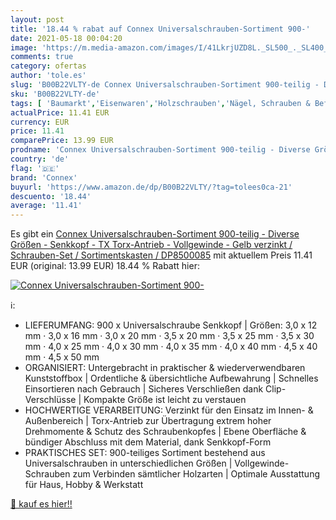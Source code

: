 ```yaml
---
layout: post
title: '18.44 % rabat auf Connex Universalschrauben-Sortiment 900-'
date: 2021-05-18 00:04:20
image: 'https://m.media-amazon.com/images/I/41LkrjUZD8L._SL500_._SL400_.jpg'
comments: true
category: ofertas
author: 'tole.es'
slug: 'B00B22VLTY-de Connex Universalschrauben-Sortiment 900-teilig - Diverse...'
sku: 'B00B22VLTY-de'
tags: [ 'Baumarkt','Eisenwaren','Holzschrauben','Nägel, Schrauben & Befestigungen','Schrauben','connex', ]
actualPrice: 11.41 EUR
currency: EUR
price: 11.41
comparePrice: 13.99 EUR
prodname: 'Connex Universalschrauben-Sortiment 900-teilig - Diverse Größen - Senkkopf - TX Torx-Antrieb - Vollgewinde - Gelb verzinkt / Schrauben-Set / Sortimentskasten / DP8500085'
country: 'de'
flag: '🇩🇪'
brand: 'Connex'
buyurl: 'https://www.amazon.de/dp/B00B22VLTY/?tag=tolees0ca-21'
descuento: '18.44'
average: '11.41'
---
```


Es gibt ein [Connex Universalschrauben-Sortiment 900-teilig - Diverse Größen - Senkkopf - TX Torx-Antrieb - Vollgewinde - Gelb verzinkt / Schrauben-Set / Sortimentskasten / DP8500085](https://www.amazon.de/dp/B00B22VLTY/?tag=tolees0ca-21) mit aktuellem Preis 11.41 EUR (original: 13.99 EUR) 18.44 % Rabatt hier:

[![Connex Universalschrauben-Sortiment 900-](https://m.media-amazon.com/images/I/41LkrjUZD8L._SL500_._SL400_.jpg)](https://www.amazon.de/dp/B00B22VLTY/?tag=tolees0ca-21)

ℹ️:

- LIEFERUMFANG: 900 x Universalschraube Senkkopf | Größen: 3,0 x 12 mm · 3,0 x 16 mm · 3,0 x 20 mm · 3,5 x 20 mm · 3,5 x 25 mm · 3,5 x 30 mm · 4,0 x 25 mm · 4,0 x 30 mm · 4,0 x 35 mm · 4,0 x 40 mm · 4,5 x 40 mm · 4,5 x 50 mm
- ORGANISIERT: Untergebracht in praktischer & wiederverwendbaren Kunststoffbox | Ordentliche & übersichtliche Aufbewahrung | Schnelles Einsortieren nach Gebrauch | Sicheres Verschließen dank Clip-Verschlüsse | Kompakte Größe ist leicht zu verstauen
- HOCHWERTIGE VERARBEITUNG: Verzinkt für den Einsatz im Innen- & Außenbereich | Torx-Antrieb zur Übertragung extrem hoher Drehmomente & Schutz des Schraubenkopfes | Ebene Oberfläche & bündiger Abschluss mit dem Material, dank Senkkopf-Form
- PRAKTISCHES SET: 900-teiliges Sortiment bestehend aus Universalschrauben in unterschiedlichen Größen | Vollgewinde-Schrauben zum Verbinden sämtlicher Holzarten | Optimale Ausstattung für Haus, Hobby & Werkstatt

[🛒 kauf es hier!!](https://www.amazon.de/dp/B00B22VLTY/?tag=tolees0ca-21)
